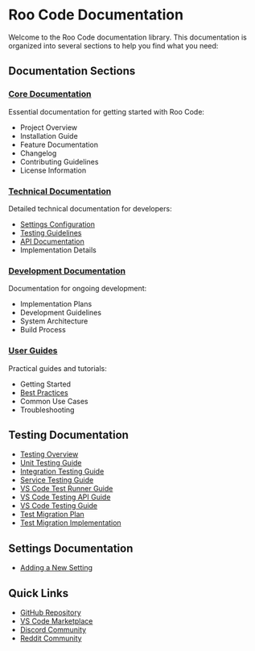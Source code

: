 # Roo Code Documentation

Welcome to the Roo Code documentation library. This documentation is organized into several sections to help you find what you need:

## Documentation Sections

### [Core Documentation](./core/index.md)
Essential documentation for getting started with Roo Code:
- Project Overview
- Installation Guide
- Feature Documentation
- Changelog
- Contributing Guidelines
- License Information

### [Technical Documentation](./technical/index.md)
Detailed technical documentation for developers:
- [Settings Configuration](./technical/settings/settings.md)
- [Testing Guidelines](./technical/testing/testing-overview.md)
- [API Documentation](./technical/api/index.md)
- Implementation Details

### [Development Documentation](./development/index.md)
Documentation for ongoing development:
- Implementation Plans
- Development Guidelines
- System Architecture
- Build Process

### [User Guides](./guides/index.md)
Practical guides and tutorials:
- Getting Started
- [Best Practices](./guides/best-practices/code-quality-guidelines.md)
- Common Use Cases
- Troubleshooting

## Testing Documentation

- [Testing Overview](./technical/testing/testing-overview.md)
- [Unit Testing Guide](./technical/testing/unit-tests.md)
- [Integration Testing Guide](./technical/testing/integration-tests.md)
- [Service Testing Guide](./technical/testing/service-tests.md)
- [VS Code Test Runner Guide](./technical/testing/vscode-test-runner.md)
- [VS Code Testing API Guide](./technical/testing/vscode-testing-api.md)
- [VS Code Testing Guide](./technical/testing/vscode-testing-guide.md)
- [Test Migration Plan](./technical/testing/test-migration-plan.md)
- [Test Migration Implementation](./technical/testing/test-migration/register-tests-implementation-example.md)

## Settings Documentation

- [Adding a New Setting](./technical/settings/settings.md)

## Quick Links

- [GitHub Repository](https://github.com/RooVetGit/Roo-Code)
- [VS Code Marketplace](https://marketplace.visualstudio.com/items?itemName=RooVeterinaryInc.roo-cline)
- [Discord Community](https://discord.gg/roocode)
- [Reddit Community](https://www.reddit.com/r/RooCode/)